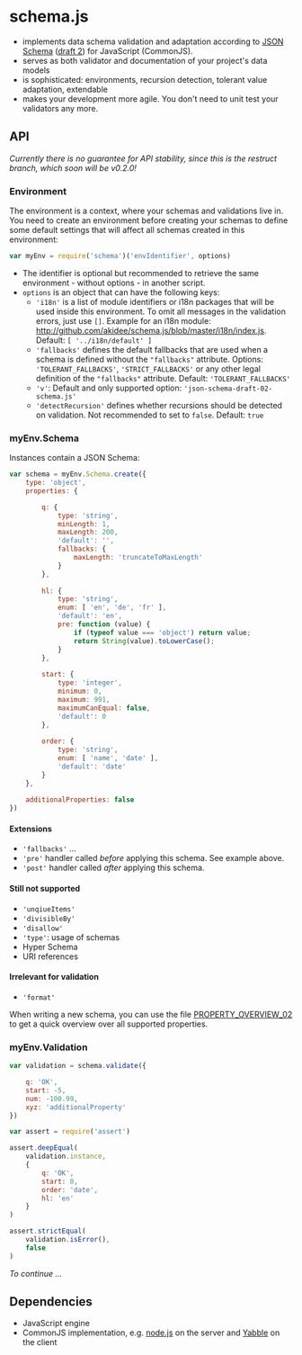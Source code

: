 # schema.js

* implements data schema validation and adaptation according to [JSON Schema](http://json-schema.org/) ([draft 2](http://tools.ietf.org/html/draft-zyp-json-schema-02)) for JavaScript (CommonJS).
* serves as both validator and documentation of your project's data models
* is sophisticated: environments, recursion detection, tolerant value adaptation, extendable
* makes your development more agile. You don't need to unit test your validators any more.

## API

_Currently there is no guarantee for API stability, since this is the restruct branch, which soon will be v0.2.0!_

### Environment

The environment is a context, where your schemas and validations live in. You need to create an environment before creating your schemas to define some default settings that will affect all schemas created in this environment:

```js
var myEnv = require('schema')('envIdentifier', options)
```

* The identifier is optional but recommended to retrieve the same environment - without options - in another script.
* `options` is an object that can have the following keys:
  * `'i18n'` is a list of module identifiers or i18n packages that will be used inside this environment. To omit all messages in the validation errors, just use `[]`. Example for an i18n module: http://github.com/akidee/schema.js/blob/master/i18n/index.js.
Default: `[ '../i18n/default' ]`
  * `'fallbacks'` defines the default fallbacks that are used when a schema is defined without the `"fallbacks"` attribute. Options: `'TOLERANT_FALLBACKS'`, `'STRICT_FALLBACKS'` or any other legal definition of the `"fallbacks"` attribute. Default: `'TOLERANT_FALLBACKS'`
  * `'v'`: Default and only supported option: `'json-schema-draft-02-schema.js'`
  * `'detectRecursion'` defines whether recursions should be detected on validation. Not recommended to set to `false`. Default: `true`

### myEnv.Schema

Instances contain a JSON Schema:
	
```js
var schema = myEnv.Schema.create({
	type: 'object',
	properties: {

		q: {
			type: 'string',
			minLength: 1,
			maxLength: 200,
			'default': '',
			fallbacks: {
				maxLength: 'truncateToMaxLength'
			}
		},
		
		hl: {
			type: 'string',
			enum: [ 'en', 'de', 'fr' ],
			'default': 'en',
			pre: function (value) {
				if (typeof value === 'object') return value;
				return String(value).toLowerCase();
			}
		},
		
		start: {
			type: 'integer',
			minimum: 0,
			maximum: 991,
			maximumCanEqual: false,
			'default': 0
		},
		
		order: {
			type: 'string',
			enum: [ 'name', 'date' ],
			'default': 'date'
		}
	},
	
	additionalProperties: false
})
```

#### Extensions

* `'fallbacks'` ...
* `'pre'` handler called _before_ applying this schema. See example above.
* `'post'` handler called _after_ applying this schema.

#### Still not supported

* `'unqiueItems'`
* `'divisibleBy'`
* `'disallow'`
* `'type'`: usage of schemas
* Hyper Schema
* URI references

#### Irrelevant for validation

* `'format'`

When writing a new schema, you can use the file [PROPERTY_OVERVIEW_02](http://github.com/akidee/schema.js/blob/master/PROPERTY_OVERVIEW_02) to get a quick overview over all supported properties.

### myEnv.Validation

```js
var validation = schema.validate({

	q: 'OK',
	start: -5,
	num: -100.99,
	xyz: 'additionalProperty'
})

var assert = require('assert')

assert.deepEqual(
	validation.instance,
	{
		q: 'OK',
		start: 0,
		order: 'date',
		hl: 'en'
	}
)

assert.strictEqual(
	validation.isError(),
	false
)
```

_To continue ..._

## Dependencies

* JavaScript engine
* CommonJS implementation, e.g. [node.js](http://nodejs.org/) on the server and [Yabble](http://github.com/akidee/yabble) on the client
